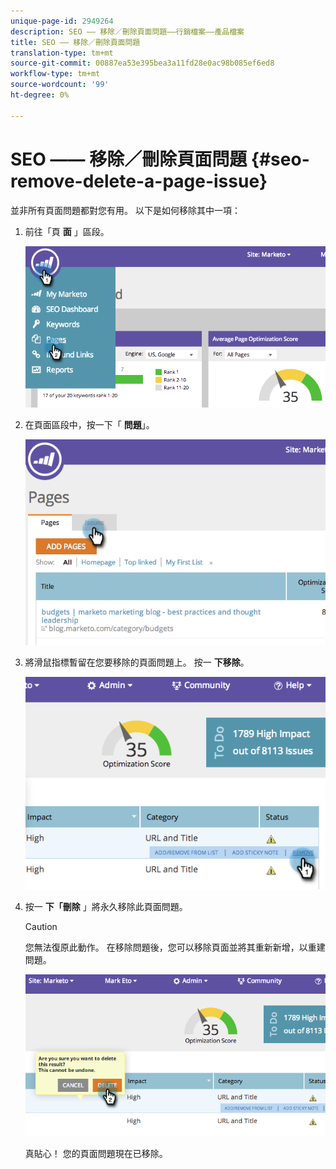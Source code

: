 ```yaml
---
unique-page-id: 2949264
description: SEO —— 移除／刪除頁面問題——行銷檔案——產品檔案
title: SEO —— 移除／刪除頁面問題
translation-type: tm+mt
source-git-commit: 00887ea53e395bea3a11fd28e0ac98b085ef6ed8
workflow-type: tm+mt
source-wordcount: '99'
ht-degree: 0%

---
```



# SEO —— 移除／刪除頁面問題 {#seo-remove-delete-a-page-issue}

並非所有頁面問題都對您有用。 以下是如何移除其中一項：

1. 前往「頁 **面** 」區段。

   ![](assets/image2014-9-18-14-3a0-3a16.png)

1. 在頁面區段中，按一下「 **問題**」。

   ![](assets/image2014-9-18-14-3a0-3a30.png)

1. 將滑鼠指標暫留在您要移除的頁面問題上。 按一 **下移除**。

   ![](assets/image2014-9-18-14-3a0-3a38.png)

1. 按一 **下「刪除** 」將永久移除此頁面問題。

   >[!CAUTION]
   >
   >您無法復原此動作。 在移除問題後，您可以移除頁面並將其重新新增，以重建問題。

   ![](assets/image2014-9-18-14-3a1-3a28.png)

   真貼心！ 您的頁面問題現在已移除。

